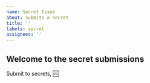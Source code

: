 ```yaml
---
name: Secret Issue
about: submits a secret
title: ''
labels: secret
assignees: ''
---
```


## Welcome to the secret submissions

Submit to secrets, :cool: